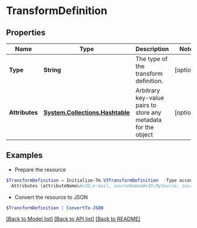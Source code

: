 # TransformDefinition
## Properties

Name | Type | Description | Notes
------------ | ------------- | ------------- | -------------
**Type** | **String** | The type of the transform definition. | [optional] 
**Attributes** | [**System.Collections.Hashtable**](TransformDefinitionAttributesValue.md) | Arbitrary key-value pairs to store any metadata for the object | [optional] 

## Examples

- Prepare the resource
```powershell
$TransformDefinition = Initialize-Tm.V3TransformDefinition  -Type accountAttribute `
 -Attributes {attributeName&#x3D;e-mail, sourceName&#x3D;MySource, sourceId&#x3D;2c9180877a826e68017a8c0b03da1a53}
```

- Convert the resource to JSON
```powershell
$TransformDefinition | ConvertTo-JSON
```

[[Back to Model list]](../README.md#documentation-for-models) [[Back to API list]](../README.md#documentation-for-api-endpoints) [[Back to README]](../README.md)

